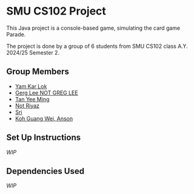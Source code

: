 # SMU CS102 Project

This Java project is a console-based game, simulating the card game
Parade.

The project is done by a group of 6 students from SMU CS102 class
A.Y. 2024/25 Semester 2.

## Group Members

- [Yam Kar Lok](https://github.com/kKar1503)
- [Gerg Lee NOT GREG LEE](https://github.com/gregleejy)
- [Tan Yee Ming](https://github.com/45tera)
- [Not Riyaz](https://github.com/riyxz245)
- [Sri](https://github.com/sri7373)
- [Koh Guang Wei, Anson](https://github.com/Aelderic)

## Set Up Instructions

_WIP_

## Dependencies Used

_WIP_
